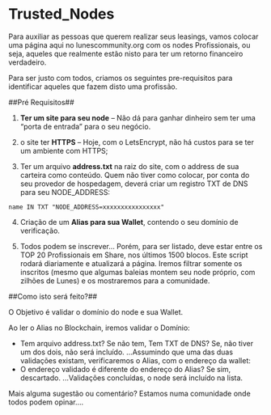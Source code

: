 # Trusted_Nodes

Para auxiliar as pessoas que querem realizar seus leasings, vamos colocar uma página aqui no lunescommunity.org com os nodes Profissionais, ou seja, aqueles que realmente estão nisto para ter um retorno financeiro verdadeiro.

Para ser justo com todos, criamos os seguintes pre-requisitos para identificar aqueles que fazem disto uma profissão.

##Pré Requisitos##

1) **Ter um site para seu node** – Não dá para ganhar dinheiro sem ter uma “porta de entrada” para o seu negócio.

2) o site ter **HTTPS** – Hoje, com o LetsEncrypt, não há custos para se ter um ambiente com HTTPS;

3) Ter um arquivo **address.txt** na raiz do site, com o address de sua carteira como conteúdo. Quem não tiver como colocar, por conta do seu provedor de hospedagem, deverá criar um registro TXT de DNS para seu NODE_ADDRESS:

```name IN TXT "NODE_ADDRESS=xxxxxxxxxxxxxxxx"```

4) Criação de um **Alias para sua Wallet**, contendo o seu domínio de verificação.

5) Todos podem se inscrever… Porém, para ser listado, deve estar entre os TOP 20 Profissionais em Share, nos últimos 1500 blocos. Este script rodará diariamente e atualizará a página. Iremos filtrar somente os inscritos (mesmo que algumas baleias montem seu node próprio, com zilhões de Lunes) e os mostraremos para a comunidade.

##Como isto será feito?##

O Objetivo é validar o domínio do node e sua Wallet. 

Ao ler o Alias no Blockchain, iremos validar o Domínio:
* Tem arquivo address.txt? Se não tem, Tem TXT de DNS? Se, não tiver um dos dois, não será incluído.
...Assumindo que uma das duas validações existam, verificaremos o Alias, com o endereço da wallet:
* O endereço validado é diferente do endereço do Alias? Se sim, descartado.
...Validações concluídas, o node será incluído na lista.

Mais alguma sugestão ou comentário? Estamos numa comunidade onde todos podem opinar….

